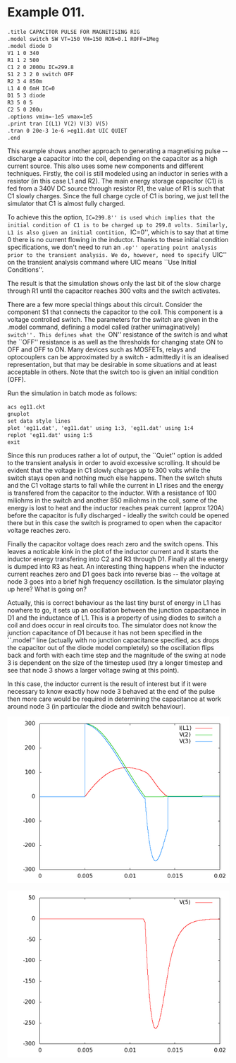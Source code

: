 # Example 011.

	.title CAPACITOR PULSE FOR MAGNETISING RIG
	.model switch SW VT=150 VH=150 RON=0.1 ROFF=1Meg
	.model diode D
	V1 1 0 340
	R1 1 2 500
	C1 2 0 2000u IC=299.8
	S1 2 3 2 0 switch OFF
	R2 3 4 850m
	L1 4 0 6mH IC=0
	D1 5 3 diode
	R3 5 0 5
	C2 5 0 200u
	.options vmin=-1e5 vmax=1e5
	.print tran I(L1) V(2) V(3) V(5)
	.tran 0 20e-3 1e-6 >eg11.dat UIC QUIET
	.end

This example shows another approach to generating a magnetising pulse --
discharge a capacitor into the coil, depending on the capacitor as a high
current source. This also uses some new components and different techniques.
Firstly, the coil is still modeled using an inductor in series with a
resistor (in this case L1 and R2). The main energy storage capacitor (C1) is
fed from a 340V DC source through resistor R1, the value of R1 is such that
C1 slowly charges. Since the full charge cycle of C1 is boring, we just tell
the simulator that C1 is almost fully charged.

To achieve this the option, ``IC=299.8'' is used which implies that the initial
condition of C1 is to be charged up to 299.8 volts. Similarly, L1 is also given
an initial contition, ``IC=0'', which is to say that at time 0 there is no
current flowing in the inductor. Thanks to these initial condition
specifications, we don't need to run an ``.op'' operating point analysis
prior to the transient analysis. We do, however, need to specify ``UIC''
on the transient analysis command where UIC means ``Use Initial Conditions''.

The result is that the simulation shows only the last bit of the slow charge
through R1 until the capacitor reaches 300 volts and the switch activates.

There are a few more special things about this circuit. Consider the component
S1 that connects the capacitor to the coil. This component is a voltage
controlled switch. The parameters for the switch are given in the .model
command, defining a model called (rather unimaginatively) ``switch''. This
defines what the ``ON'' resistance of the switch is and what the ``OFF''
resistance is as well as the thresholds for changing state ON to OFF and
OFF to ON. Many devices such as MOSFETs, relays and optocouplers can
be approximated by a switch - admittedly it is an idealised representation,
but that may be desirable in some situations and at least acceptable in others.
Note that the switch too is given an initial condition (OFF).

Run the simulation in batch mode as follows:

	acs eg11.ckt
	gnuplot
	set data style lines
	plot 'eg11.dat', 'eg11.dat' using 1:3, 'eg11.dat' using 1:4
	replot 'eg11.dat' using 1:5
	exit

Since this run produces rather a lot of output, the ``Quiet'' option is
added to the transient analysis in order to avoid excessive scrolling.
It should be evident that the voltage in C1 slowly charges up to 300 volts
while the switch stays open and nothing much else happens. Then the switch
shuts and the C1 voltage starts to fall while the current in L1 rises and
the energy is transfered from the capacitor to the inductor. With a resistance
of 100 miliohms in the switch and another 850 miliohms in the coil, some
of the energy is lost to heat and the inductor reaches peak current (approx
120A) before the capacitor is fully discharged - ideally the switch could be
opened there but in this case the switch is programed to open when the
capacitor voltage reaches zero.

Finally the capacitor voltage does reach zero and the switch opens. This leaves
a noticable kink in the plot of the inductor current and it starts the
inductor energy transfering into C2 and R3 through D1. Finally all the energy
is dumped into R3 as heat. An interesting thing happens when the inductor
current reaches zero and D1 goes back into reverse bias -- the voltage at node
3 goes into a brief high frequency oscillation. Is the simulator playing up
here? What is going on?

Actually, this is correct behaviour as the last tiny burst of energy in
L1 has nowhere to go, it sets up an oscillation between the junction
capacitance in D1 and the inductance of L1. This is a property of using
diodes to switch a coil and does occur in real circuits too. The simulator
does not know the junction capacitance of D1 because it has not been specified
in the ``.model'' line (actually with no junction capacitance specified,
acs drops the capacitor out of the diode model completely) so the oscillation
flips back and forth with each time step and the magnitude of the swing
at node 3 is dependent on the size of the timestep used (try a longer timestep
and see that node 3 shows a larger voltage swing at this point).

In this case, the inductor current is the result of interest but if it
were necessary to know exactly how node 3 behaved at the end of the pulse
then more care would be required in determining the capacitance at work
around node 3 (in particular the diode and switch behaviour).

![figure 1](eg11_1.png)

![figure 2](eg11_2.png)

